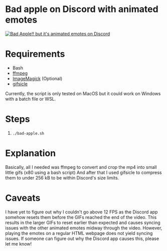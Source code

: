 # Bad apple on Discord with animated emotes
[![Bad Apple!! but it's animated emotes on Discord](https://i.imgur.com/oLlGCxg.png)](https://www.youtube.com/watch?v=EGxJysip_yY "Bad Apple!! but it's animated emotes on Discord")
# Requirements
- Bash
- [ffmpeg](https://www.ffmpeg.org/)
- [ImageMagick](https://imagemagick.org/) (Optional)
- [gifsicle](https://www.lcdf.org/gifsicle/)

Currently, the script is only tested on MacOS but it could work on Windows with a batch file or WSL.
# Steps
1. `./bad-apple.sh`
# Explanation
Basically, all I needed was ffmpeg to convert and crop the mp4 into small little gifs (x80 using a bash script)
And after that I used gifsicle to compress them to under 256 kB to be within Discord's size limits.
# Caveats
I have yet to figure out why I couldn't go above 12 FPS as the Discord app somehow resets them before the GIFs reached the end of the video. This results in the larger GIFs to reset earlier than expected and causes syncing issues with the other animated emotes midway through the video. However, playing the emotes on a regular HTML webpage does not yield syncing issues. If someone can figure out why the Discord app causes this, please let me know!